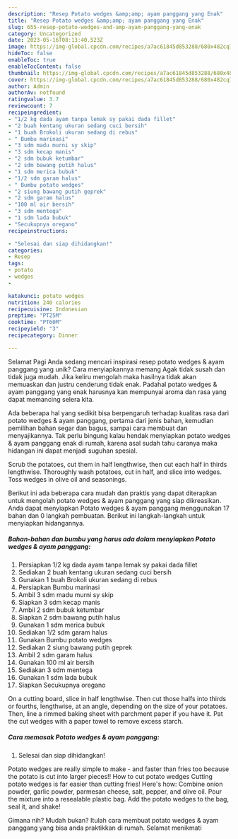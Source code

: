 ```yaml
---
description: "Resep Potato wedges &amp;amp; ayam panggang yang Enak"
title: "Resep Potato wedges &amp;amp; ayam panggang yang Enak"
slug: 655-resep-potato-wedges-and-amp-ayam-panggang-yang-enak
category: Uncategorized
date: 2023-05-16T08:13:40.523Z
image: https://img-global.cpcdn.com/recipes/a7ac61845d853288/680x482cq70/potato-wedges-ayam-panggang-foto-resep-utama.jpg
hideToc: false
enableToc: true
enableTocContent: false
thumbnail: https://img-global.cpcdn.com/recipes/a7ac61845d853288/680x482cq70/potato-wedges-ayam-panggang-foto-resep-utama.jpg
cover: https://img-global.cpcdn.com/recipes/a7ac61845d853288/680x482cq70/potato-wedges-ayam-panggang-foto-resep-utama.jpg
author: Admin
authorAv: notfound
ratingvalue: 3.7
reviewcount: 7
recipeingredient:
- "1/2 kg dada ayam tanpa lemak sy pakai dada fillet"
- "2 buah kentang ukuran sedang cuci bersih"
- "1 buah Brokoli ukuran sedang di rebus"
- " Bumbu marinasi"
- "3 sdm madu murni sy skip"
- "3 sdm kecap manis"
- "2 sdm bubuk ketumbar"
- "2 sdm bawang putih halus"
- "1 sdm merica bubuk"
- "1/2 sdm garam halus"
- " Bumbu potato wedges"
- "2 siung bawang putih geprek"
- "2 sdm garam halus"
- "100 ml air bersih"
- "3 sdm mentega"
- "1 sdm lada bubuk"
- "Secukupnya oregano"
recipeinstructions:

- "Selesai dan siap dihidangkan!"
categories:
- Resep
tags:
- potato
- wedges
- 

katakunci: potato wedges  
nutrition: 240 calories
recipecuisine: Indonesian
preptime: "PT25M"
cooktime: "PT60M"
recipeyield: "3"
recipecategory: Dinner

---
```



Selamat Pagi Anda sedang mencari inspirasi resep potato wedges &amp; ayam panggang yang unik? Cara menyiapkannya memang Agak tidak susah dan tidak juga mudah. Jika keliru mengolah maka hasilnya tidak akan memuaskan dan justru cenderung tidak enak. Padahal potato wedges &amp; ayam panggang yang enak harusnya kan mempunyai aroma dan rasa yang dapat memancing selera kita.


Ada beberapa hal yang sedikit bisa berpengaruh terhadap kualitas rasa dari potato wedges &amp; ayam panggang, pertama dari jenis bahan, kemudian pemilihan bahan segar dan bagus, sampai cara membuat dan menyajikannya. Tak perlu bingung kalau hendak menyiapkan potato wedges &amp; ayam panggang enak di rumah, karena asal sudah tahu caranya maka hidangan ini dapat menjadi suguhan spesial.

Scrub the potatoes, cut them in half lengthwise, then cut each half in thirds lengthwise. Thoroughly wash potatoes, cut in half, and slice into wedges. Toss wedges in olive oil and seasonings.


Berikut ini ada beberapa cara mudah dan praktis yang dapat diterapkan untuk mengolah potato wedges &amp; ayam panggang yang siap dikreasikan. Anda dapat menyiapkan Potato wedges &amp; ayam panggang menggunakan 17 bahan dan 0 langkah pembuatan. Berikut ini langkah-langkah untuk menyiapkan hidangannya.

<!--inarticleads1-->

##### Bahan-bahan dan bumbu yang harus ada dalam menyiapkan Potato wedges &amp; ayam panggang:

1. Persiapkan 1/2 kg dada ayam tanpa lemak sy pakai dada fillet
1. Sediakan 2 buah kentang ukuran sedang cuci bersih
1. Gunakan 1 buah Brokoli ukuran sedang di rebus
1. Persiapkan  Bumbu marinasi
1. Ambil 3 sdm madu murni sy skip
1. Siapkan 3 sdm kecap manis
1. Ambil 2 sdm bubuk ketumbar
1. Siapkan 2 sdm bawang putih halus
1. Gunakan 1 sdm merica bubuk
1. Sediakan 1/2 sdm garam halus
1. Gunakan  Bumbu potato wedges
1. Sediakan 2 siung bawang putih geprek
1. Ambil 2 sdm garam halus
1. Gunakan 100 ml air bersih
1. Sediakan 3 sdm mentega
1. Gunakan 1 sdm lada bubuk
1. Siapkan Secukupnya oregano


On a cutting board, slice in half lengthwise. Then cut those halfs into thirds or fourths, lengthwise, at an angle, depending on the size of your potatoes. Then, line a rimmed baking sheet with parchment paper if you have it. Pat the cut wedges with a paper towel to remove excess starch. 

<!--inarticleads2-->

##### Cara memasak Potato wedges &amp; ayam panggang:


1. Selesai dan siap dihidangkan!

Potato wedges are really simple to make - and faster than fries too because the potato is cut into larger pieces!! How to cut potato wedges Cutting potato wedges is far easier than cutting fries! Here&#39;s how: Combine onion powder, garlic powder, parmesan cheese, salt, pepper, and olive oil. Pour the mixture into a resealable plastic bag. Add the potato wedges to the bag, seal it, and shake! 

Gimana nih? Mudah bukan? Itulah cara membuat potato wedges &amp; ayam panggang yang bisa anda praktikkan di rumah. Selamat menikmati
